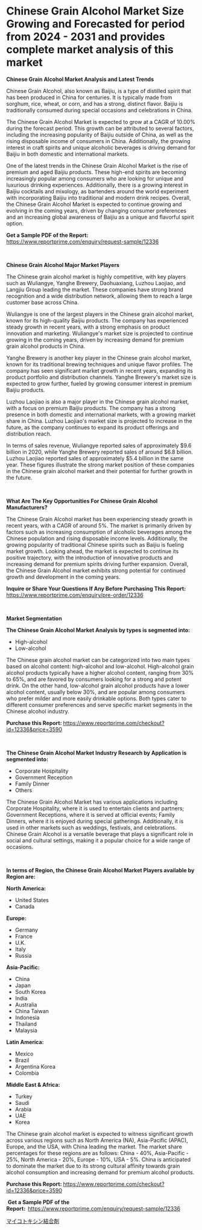 <p><h1>Chinese Grain Alcohol Market Size Growing and Forecasted for period from 2024 - 2031 and provides complete market analysis of this market</h1></p><p><strong>Chinese Grain Alcohol Market Analysis and Latest Trends</strong></p>
<p><p>Chinese Grain Alcohol, also known as Baijiu, is a type of distilled spirit that has been produced in China for centuries. It is typically made from sorghum, rice, wheat, or corn, and has a strong, distinct flavor. Baijiu is traditionally consumed during special occasions and celebrations in China.</p><p>The Chinese Grain Alcohol Market is expected to grow at a CAGR of 10.00% during the forecast period. This growth can be attributed to several factors, including the increasing popularity of Baijiu outside of China, as well as the rising disposable income of consumers in China. Additionally, the growing interest in craft spirits and unique alcoholic beverages is driving demand for Baijiu in both domestic and international markets.</p><p>One of the latest trends in the Chinese Grain Alcohol Market is the rise of premium and aged Baijiu products. These high-end spirits are becoming increasingly popular among consumers who are looking for unique and luxurious drinking experiences. Additionally, there is a growing interest in Baijiu cocktails and mixology, as bartenders around the world experiment with incorporating Baijiu into traditional and modern drink recipes. Overall, the Chinese Grain Alcohol Market is expected to continue growing and evolving in the coming years, driven by changing consumer preferences and an increasing global awareness of Baijiu as a unique and flavorful spirit option.</p></p>
<p><strong>Get a Sample PDF of the Report:&nbsp;</strong> <a href="https://www.reportprime.com/enquiry/request-sample/12336">https://www.reportprime.com/enquiry/request-sample/12336</a></p>
<p>&nbsp;</p>
<p><strong>Chinese Grain Alcohol Major Market Players</strong></p>
<p><p>The Chinese grain alcohol market is highly competitive, with key players such as Wuliangye, Yanghe Brewery, Daohuaxiang, Luzhou Laojiao, and Langjiu Group leading the market. These companies have strong brand recognition and a wide distribution network, allowing them to reach a large customer base across China. </p><p>Wuliangye is one of the largest players in the Chinese grain alcohol market, known for its high-quality Baijiu products. The company has experienced steady growth in recent years, with a strong emphasis on product innovation and marketing. Wuliangye's market size is projected to continue growing in the coming years, driven by increasing demand for premium grain alcohol products in China.</p><p>Yanghe Brewery is another key player in the Chinese grain alcohol market, known for its traditional brewing techniques and unique flavor profiles. The company has seen significant market growth in recent years, expanding its product portfolio and distribution channels. Yanghe Brewery's market size is expected to grow further, fueled by growing consumer interest in premium Baijiu products.</p><p>Luzhou Laojiao is also a major player in the Chinese grain alcohol market, with a focus on premium Baijiu products. The company has a strong presence in both domestic and international markets, with a growing market share in China. Luzhou Laojiao's market size is projected to increase in the future, as the company continues to expand its product offerings and distribution reach.</p><p>In terms of sales revenue, Wuliangye reported sales of approximately $9.6 billion in 2020, while Yanghe Brewery reported sales of around $6.8 billion. Luzhou Laojiao reported sales of approximately $5.4 billion in the same year. These figures illustrate the strong market position of these companies in the Chinese grain alcohol market and their potential for further growth in the future.</p></p>
<p>&nbsp;</p>
<p><strong>What Are The Key Opportunities For Chinese Grain Alcohol Manufacturers?</strong></p>
<p><p>The Chinese Grain Alcohol market has been experiencing steady growth in recent years, with a CAGR of around 5%. The market is primarily driven by factors such as increasing consumption of alcoholic beverages among the Chinese population and rising disposable income levels. Additionally, the growing popularity of traditional Chinese spirits such as Baijiu is fueling market growth. Looking ahead, the market is expected to continue its positive trajectory, with the introduction of innovative products and increasing demand for premium spirits driving further expansion. Overall, the Chinese Grain Alcohol market exhibits strong potential for continued growth and development in the coming years.</p></p>
<p><strong>Inquire or Share Your Questions If Any Before Purchasing This Report:</strong> <a href="https://www.reportprime.com/enquiry/pre-order/12336">https://www.reportprime.com/enquiry/pre-order/12336</a></p>
<p>&nbsp;</p>
<p><strong>Market Segmentation</strong></p>
<p><strong>The Chinese Grain Alcohol Market Analysis by types is segmented into:</strong></p>
<p><ul><li>High-alcohol</li><li>Low-alcohol</li></ul></p>
<p><p>The Chinese grain alcohol market can be categorized into two main types based on alcohol content: high-alcohol and low-alcohol. High-alcohol grain alcohol products typically have a higher alcohol content, ranging from 30% to 65%, and are favored by consumers looking for a strong and potent drink. On the other hand, low-alcohol grain alcohol products have a lower alcohol content, usually below 30%, and are popular among consumers who prefer milder and more easily drinkable options. Both types cater to different consumer preferences and serve specific market segments in the Chinese alcohol industry.</p></p>
<p><strong>Purchase this Report:&nbsp;</strong><a href="https://www.reportprime.com/checkout?id=12336&price=3590">https://www.reportprime.com/checkout?id=12336&price=3590</a></p>
<p>&nbsp;</p>
<p><strong>The Chinese Grain Alcohol Market Industry Research by Application is segmented into:</strong></p>
<p><ul><li>Corporate Hospitality</li><li>Government Reception</li><li>Family Dinner</li><li>Others</li></ul></p>
<p><p>The Chinese Grain Alcohol Market has various applications including Corporate Hospitality, where it is used to entertain clients and partners; Government Receptions, where it is served at official events; Family Dinners, where it is enjoyed during special gatherings. Additionally, it is used in other markets such as weddings, festivals, and celebrations. Chinese Grain Alcohol is a versatile beverage that plays a significant role in social and cultural settings, making it a popular choice for a wide range of occasions.</p></p>
<p>&nbsp;</p>
<p><strong>In terms of Region, the Chinese Grain Alcohol Market Players available by Region are:</strong></p>
<p>
    <p> <strong> North America: </strong>
        <ul>
            <li>United States</li>
            <li>Canada</li>
        </ul>
        </p> 
    <p> <strong> Europe: </strong>
        <ul>
            <li>Germany</li>
            <li>France</li>
            <li>U.K.</li>
            <li>Italy</li>
            <li>Russia</li>
        </ul>
        </p> 
    <p> <strong> Asia-Pacific: </strong>
        <ul>
            <li>China</li>
            <li>Japan</li>
            <li>South Korea</li>
            <li>India</li>
            <li>Australia</li>
            <li>China Taiwan</li>
            <li>Indonesia</li>
            <li>Thailand</li>
            <li>Malaysia</li>
        </ul>
        </p> 
    <p> <strong> Latin America: </strong>
        <ul>
            <li>Mexico</li>
            <li>Brazil</li>
            <li>Argentina Korea</li>
            <li>Colombia</li>
        </ul>
        </p> 
    <p> <strong> Middle East & Africa: </strong>
        <ul>
            <li>Turkey</li>
            <li>Saudi</li>
            <li>Arabia</li>
            <li>UAE</li>
            <li>Korea</li>
        </ul>
    </p>
    </p>
<p><p>The Chinese grain alcohol market is expected to witness significant growth across various regions such as North America (NA), Asia-Pacific (APAC), Europe, and the USA, with China leading the market. The market share percentages for these regions are as follows: China - 40%, Asia-Pacific - 25%, North America - 20%, Europe - 10%, USA - 5%. China is anticipated to dominate the market due to its strong cultural affinity towards grain alcohol consumption and increasing demand for premium alcohol products.</p></p>
<p><strong>Purchase this Report: </strong><a href="https://www.reportprime.com/checkout?id=12336&price=3590">https://www.reportprime.com/checkout?id=12336&price=3590</a></p>
<p>&nbsp;<strong>Get a Sample PDF of the Report:&nbsp;&nbsp;</strong><a href="https://www.reportprime.com/enquiry/request-sample/12336">https://www.reportprime.com/enquiry/request-sample/12336</a></p>
<p><strong></strong></p>
<p><p><a href="https://github.com/oqoeusbvpadwjs08/Market-Research-Report-List-1/blob/main/76672082694.md">マイコトキシン結合剤</a></p></p>